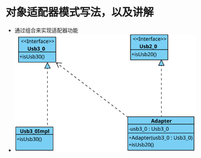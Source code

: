 # 对象适配器模式写法，以及讲解

- 通过组合来实现适配器功能
- ![UML示意图](https://github.com/pigzhuzhu55/Design/blob/master/src/example/adapter/compose/1.svg)
